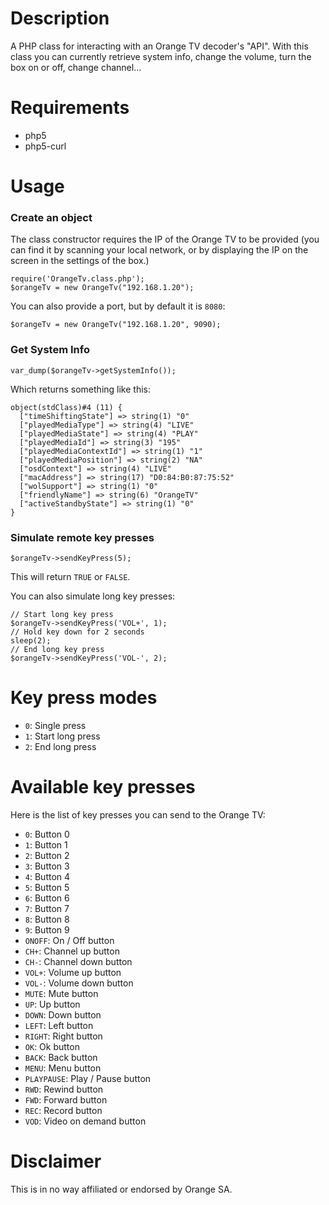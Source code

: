 # Description

A PHP class for interacting with an Orange TV decoder's "API". With this class you can currently retrieve system info, change the volume, turn the box on or off, change channel...

# Requirements

* php5
* php5-curl

# Usage

### Create an object

The class constructor requires the IP of the Orange TV to be provided (you can find it by scanning your local network, or by displaying the IP on the screen in the settings of the box.)  

    require('OrangeTv.class.php');
    $orangeTv = new OrangeTv("192.168.1.20");

You can also provide a port, but by default it is `8080`:

    $orangeTv = new OrangeTv("192.168.1.20", 9090);

### Get System Info

    var_dump($orangeTv->getSystemInfo());

Which returns something like this:

    object(stdClass)#4 (11) {
      ["timeShiftingState"] => string(1) "0"
      ["playedMediaType"] => string(4) "LIVE"
      ["playedMediaState"] => string(4) "PLAY"
      ["playedMediaId"] => string(3) "195"
      ["playedMediaContextId"] => string(1) "1"
      ["playedMediaPosition"] => string(2) "NA"
      ["osdContext"] => string(4) "LIVE"
      ["macAddress"] => string(17) "D0:84:B0:87:75:52"
      ["wolSupport"] => string(1) "0"
      ["friendlyName"] => string(6) "OrangeTV"
      ["activeStandbyState"] => string(1) "0"
    }

### Simulate remote key presses

    $orangeTv->sendKeyPress(5);

This will return `TRUE` or `FALSE`.

You can also simulate long key presses:

    // Start long key press
    $orangeTv->sendKeyPress('VOL+', 1);
    // Hold key down for 2 seconds
    sleep(2);
    // End long key press
    $orangeTv->sendKeyPress('VOL-', 2);

# Key press modes

* `0`: Single press
* `1`: Start long press
* `2`: End long press

# Available key presses

Here is the list of key presses you can send to the Orange TV:

* `0`: Button 0
* `1`: Button 1
* `2`: Button 2
* `3`: Button 3
* `4`: Button 4
* `5`: Button 5
* `6`: Button 6
* `7`: Button 7
* `8`: Button 8
* `9`: Button 9
* `ONOFF`: On / Off button
* `CH+`: Channel up button
* `CH-`: Channel down button
* `VOL+`: Volume up button
* `VOL-`: Volume down button
* `MUTE`: Mute button
* `UP`: Up button
* `DOWN`: Down button
* `LEFT`: Left button
* `RIGHT`: Right button
* `OK`: Ok button
* `BACK`: Back button
* `MENU`: Menu button
* `PLAYPAUSE`: Play / Pause button
* `RWD`: Rewind button
* `FWD`: Forward button
* `REC`: Record button
* `VOD`: Video on demand button

# Disclaimer

This is in no way affiliated or endorsed by Orange SA.
